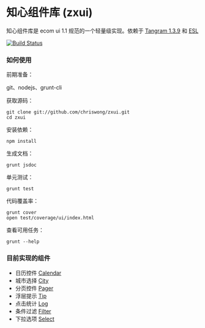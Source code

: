 知心组件库 (zxui)
=====================

知心组件库是 ecom ui 1.1 规范的一个轻量级实现。依赖于 [Tangram 1.3.9](https://github.com/BaiduFE/Tangram-base) 和 [ESL](https://github.com/ecomfe/esl)

[![Build Status](https://travis-ci.org/chriswong/zxui.png?branch=master)](https://travis-ci.org/chriswong/zxui)


### 如何使用

前期准备：

git、nodejs、grunt-cli

获取源码：

	git clone git://github.com/chriswong/zxui.git
	cd zxui

安装依赖：

	npm install

生成文档：

	grunt jsdoc

单元测试：

	grunt test

代码覆盖率：

	grunt cover
	open test/coverage/ui/index.html

查看可用任务：

	grunt --help
	

### 目前实现的组件

- 日历控件 [Calendar](http://chriswong.github.io/zxui/example/calendar.html)
- 城市选择 [City](http://chriswong.github.io/zxui/example/city.html)
- 分页控件 [Pager](http://chriswong.github.io/zxui/example/pager.html)
- 浮层提示 [Tip](http://chriswong.github.io/zxui/example/tip.html)
- 点击统计 [Log](http://chriswong.github.io/zxui/example/log.html)
- 条件过滤 [Filter](http://chriswong.github.io/zxui/example/filter.html)
- 下拉选项 [Select](http://chriswong.github.io/zxui/example/select.html)
